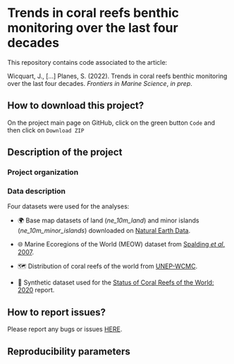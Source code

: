 # **Trends in coral reefs benthic monitoring over the last four decades**


This repository contains code associated to the article:

Wicquart, J., [...] Planes, S. (2022). Trends in coral reefs benthic monitoring over the last four decades. *Frontiers in Marine Science*, _in prep_.


## How to download this project?

On the project main page on GitHub, click on the green button `Code` and then click on `Download ZIP`


## Description of the project

### Project organization

### Data description

Four datasets were used for the analyses:

* :earth_africa: Base map datasets of land (*ne_10m_land*) and minor islands (*ne_10m_minor_islands*) downloaded on [Natural Earth Data](https://www.naturalearthdata.com/downloads/10m-physical-vectors/).

* :globe_with_meridians: Marine Ecoregions of the World (MEOW) dataset from [Spalding *et al*, 2007](https://academic.oup.com/bioscience/article/57/7/573/238419).

* :world_map:	Distribution of coral reefs of the world from [UNEP-WCMC](https://data.unep-wcmc.org/datasets/1).

* :diving_mask:	Synthetic dataset used for the [Status of Coral Reefs of the World: 2020](https://gcrmn.net/2020-report/) report.

## How to report issues?

Please report any bugs or issues [HERE](https://github.com/JWicquart/disturbance/issues).


## Reproducibility parameters
